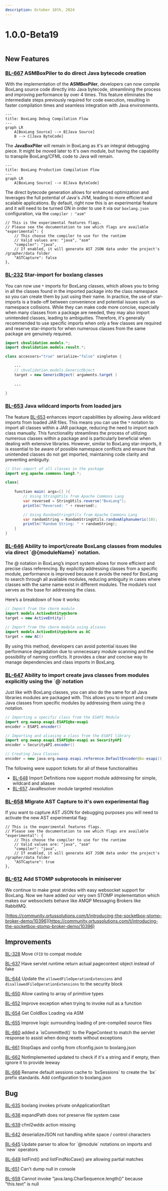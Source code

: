 ```yaml
---
description: October 18th, 2024
---
```


# 1.0.0-Beta19

<figure><img src="../../.gitbook/assets/boxlang-1.0.0-beta19.png" alt=""><figcaption></figcaption></figure>

## New Features

### [BL-667](https://ortussolutions.atlassian.net/browse/BL-667) ASMBoxPiler to do direct Java bytecode creation

With the implementation of the **ASMBoxPiler**, developers can now compile BoxLang source code directly into Java bytecode, streamlining the process and improving performance by over 4 times. This feature eliminates the intermediate steps previously required for code execution, resulting in faster compilation times and seamless integration with Java environments.&#x20;

```mermaid
---
title: BoxLang Debug Compilation Flow
---
graph LR
    A[BoxLang Source] --> B[Java Source]
    B --> C[Java ByteCode]
```

The **JavaBoxPiler** will remain in BoxLang as it's an integral debugging piece.  It might be moved later to it's own module, but having the capability to transpile BoxLang/CFML code to Java will remain.

```mermaid
---
title: BoxLang Production Compilation Flow
---
graph LR
    A[BoxLang Source] --> B[Java ByteCode]
```

The direct bytecode generation allows for enhanced optimization and leverages the full potential of Java's JVM, leading to more efficient and scalable applications.  By default, right now this is an experimental feature and it will need to be turned ON in order to use it via our `boxlang.json` configuration, via the `compiler : "asm"`

```json5
// This is the experimental features flags.
// Please see the documentation to see which flags are available
"experimental": {
	// This choose the compiler to use for the runtime
	// Valid values are: "java", "asm"
	"compiler": "java",
	// If enabled, it will generate AST JSON data under the project's /grapher/data folder
	"ASTCapture": false
},
```

### [BL-232](https://ortussolutions.atlassian.net/browse/BL-232) Star-import for boxlang classes

You can now use `*` imports for BoxLang classes, which allows you to bring in all the classes found in the imported package into the class namespace so you can create them by just using their name.  In practice, the use of star-imports is a trade-off between convenience and potential issues such as namespace collisions. While they can make code more concise, especially when many classes from a package are needed, they may also import unintended classes, leading to ambiguities. Therefore, it's generally recommended to use specific imports when only a few classes are required and reserve star-imports for when numerous classes from the same package are genuinely required.

```java
import cbvalidation.models.*;
import cbvalidation.models.result.*;

class accessors="true" serialize="false" singleton {

    ...
    // cbvalidation.models.GenericObject
    target = new GenericObject( arguments.target )
    
    ...

}
```

### [BL-653](https://ortussolutions.atlassian.net/browse/BL-653) Java wildcard imports from loaded jars

The feature [BL-653](https://ortussolutions.atlassian.net/browse/BL-653) enhances import capabilities by allowing Java wildcard imports from loaded JAR files. This means you can use the `*` notation to import all classes within a JAR package, reducing the need to import each class manually. This functionality streamlines the process of utilizing numerous classes within a package and is particularly beneficial when dealing with extensive libraries. However, similar to BoxLang star-imports, it is essential to be aware of possible namespace conflicts and ensure that unintended classes do not get imported, maintaining code clarity and preventing ambiguity.

```java
// Star-import of all classes in the package
import org.apache.commons.lang3.*;

class{
    
    function main( args=[] ){
        // Using StringUtils from Apache Commons Lang
        var reversed = StringUtils.reverse("BoxLang");
        println("Reversed: " + reversed);

        // Using RandomStringUtils from Apache Commons Lang
        var randomString = RandomStringUtils.randomAlphanumeric(10);
        println("Random String: " + randomString);
    }
}
```

### [BL-646](https://ortussolutions.atlassian.net/browse/BL-646) Ability to import/create BoxLang classes from modules via direct \`@{moduleName}\` notation.

The @ notation in BoxLang’s import system allows for more efficient and precise class referencing. By explicitly addressing classes from a specific module, performance is improved because it avoids the need for BoxLang to search through all available modules, reducing ambiguity in cases where classes with the same name exist in different modules. The module’s root serves as the base for addressing the class.

Here’s a breakdown of how it works:

```java
// Import from the cborm module
import models.ActiveEntity@cborm
target = new ActiveEntity()

// Import from the cborm module using aliases
import models.ActiveEntity@cborm as AC
target = new AC()
```

By using this method, developers can avoid potential issues like performance degradation due to unnecessary module scanning and the possibility of naming conflicts. It provides a clear and concise way to manage dependencies and class imports in BoxLang.

### [BL-647](https://ortussolutions.atlassian.net/browse/BL-647) Ability to import create java classes from modules explicitly using the \`@\`notation

Just like with BoxLang classes, you can also do the same for all Java libraries modules are packaged with.  This allows you to import and create Java classes from specific modules by addressing them using the `@` notation.

```java
// Importing a specific class from the ESAPI Module
import org.owasp.esapi.ESAPI@bx-esapi
encoder = ESAPI.encoder()

// Importing and aliasing a class from the ESAPI library
import org.owasp.esapi.ESAPI@bx-esapi as SecurityAPI
encoder = SecurityAPI.encoder()

// Creating Java Classes
encoder = new java:org.owasp.esapi.reference.DefaultEncoder@bx-esapi();

```

The following were support tickets for all of these functionalities

* [BL-648](https://ortussolutions.atlassian.net/browse/BL-648) Import Definitions now support module addressing for simple, wildcard and aliases
* [BL-657](https://ortussolutions.atlassian.net/browse/BL-657) JavaResolver module targeted resolution

### [BL-658](https://ortussolutions.atlassian.net/browse/BL-658) MIgrate AST Capture to it's own experimental flag

If you want to capture AST JSON for debugging purposes you will need to activate the new AST experimental flag:

```json5
// This is the experimental features flags.
// Please see the documentation to see which flags are available
"experimental": {
	// This choose the compiler to use for the runtime
	// Valid values are: "java", "asm"
	"compiler": "java",
	// If enabled, it will generate AST JSON data under the project's /grapher/data folder
	"ASTCapture": true
},
```

### [BL-612](https://ortussolutions.atlassian.net/browse/BL-612) Add STOMP subprotocols in miniserver

We continue to make great strides with easy websocket support for BoxLang.  Now we have added our very own STOMP implementation which makes our websockets behave like AMQP Messaging Brokers like RabbitMQ.

[https://community.ortussolutions.com/t/introducing-the-socketbox-stomp-broker-demo/10396](https://community.ortussolutions.com/t/introducing-the-socketbox-stomp-broker-demo/10396)



## Improvements

[BL-328](https://ortussolutions.atlassian.net/browse/BL-328) Move `CFID` to compat module

[BL-637](https://ortussolutions.atlassian.net/browse/BL-637) Have servlet runtime return actual pagecontext object instead of fake

[BL-644](https://ortussolutions.atlassian.net/browse/BL-644) Update the `allowedFileOperationExtensions` and `disallowedFileOperationExtensions` to the security block

[BL-650](https://ortussolutions.atlassian.net/browse/BL-650) Allow casting to array of primitive types

[BL-652](https://ortussolutions.atlassian.net/browse/BL-652) Improve exception when trying to invoke null as a function

[BL-654](https://ortussolutions.atlassian.net/browse/BL-654) Get ColdBox Loading via ASM

[BL-655](https://ortussolutions.atlassian.net/browse/BL-655) Improve logic surrounding loading of pre-compiled source files

[BL-660](https://ortussolutions.atlassian.net/browse/BL-660) added a \`isCommitted()\` to the PageContext to match the servlet response to assist when doing resets without exceptions

[BL-661](https://ortussolutions.atlassian.net/browse/BL-661) StopGaps and config from cfconfig.json to boxlang.json

[BL-662](https://ortussolutions.atlassian.net/browse/BL-662) NotImplemented updated to check if it's a string and if empty, then ignore it to provide leeway

[BL-666](https://ortussolutions.atlassian.net/browse/BL-666) Rename default sessions cache to \`bxSessions\` to create the \`bx\` prefix standards. Add configuration to boxlang.json



## Bug

[BL-635](https://ortussolutions.atlassian.net/browse/BL-635) boxlang invokes private onApplicationStart

[BL-636](https://ortussolutions.atlassian.net/browse/BL-636) expandPath does not preserve file system case

[BL-639](https://ortussolutions.atlassian.net/browse/BL-639) cfml2wddx action missing

[BL-642](https://ortussolutions.atlassian.net/browse/BL-642) deserializeJSON not handling white space / control characters

[BL-645](https://ortussolutions.atlassian.net/browse/BL-645) Update parser to allow for \`@module\` notations on imports and \`new\` operators

[BL-649](https://ortussolutions.atlassian.net/browse/BL-649) listFind() and listFindNoCase() are allowing partial matches

[BL-651](https://ortussolutions.atlassian.net/browse/BL-651) Can't dump null in console

[BL-659](https://ortussolutions.atlassian.net/browse/BL-659) Cannot invoke "java.lang.CharSequence.length()" because "this.text" is null

